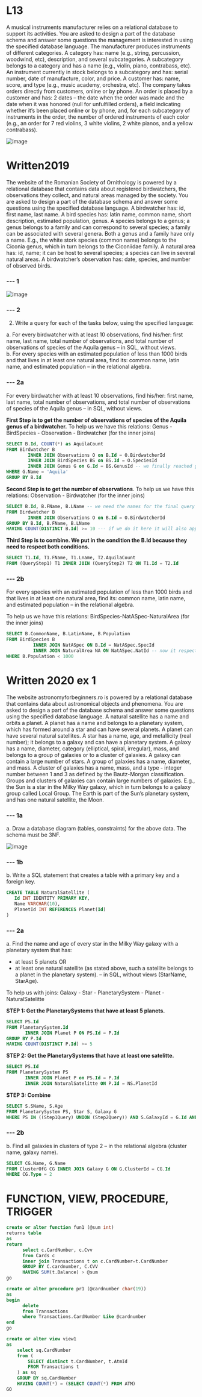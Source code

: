 # L13
A musical instruments manufacturer relies on a relational database to support its activities. You are asked to design a part of the database schema and answer some questions the management is interested in using the specified database language. The manufacturer produces instruments of different categories. A category has: name (e.g., string, percussion, woodwind, etc), description, and several subcategories. A subcategory belongs to a category and has a name (e.g., violin, piano, contrabass, etc). An instrument currently in stock belongs to a subcategory and has: serial number, date of manufacture, color, and price. A customer has: name, score, and type (e.g., music academy, orchestra, etc). The company takes orders directly from customers, online or by phone. An order is placed by a customer and has: 2 dates – the date when the order was made and the date when it was honored (null for unfulfilled orders), a field indicating whether it’s been placed online or by phone, and, for each subcategory of instruments in the order, the number of ordered instruments of each color (e.g., an order for 7 red violins, 3 white violins, 2 white pianos, and a yellow contrabass).

![image](https://user-images.githubusercontent.com/53339016/151051008-a2e270dd-ffe6-45d8-a902-6f0fc0fcf774.png)


# Written2019
The website of the Romanian Society of Ornithology is powered by a relational database that contains data about registered birdwatchers, the observations they collect, and natural areas managed by the society. You are asked to design a part of the database schema and answer some questions using the specified database language. A birdwatcher has: id, first name, last name. A bird species has: latin name, common name, short description, estimated population, genus. A species belongs to a genus; a genus belongs to a family and can correspond to several species; a family can be associated with several genera. Both a genus and a family have only a name. E.g., the white stork species (common name) belongs to the Ciconia genus, which in turn belongs to the Ciconiidae family. A natural area has: id, name; it can be host to several species; a species can live in several natural areas. A birdwatcher’s observation has: date, species, and number of observed birds.

### --- 1
![image](https://user-images.githubusercontent.com/53339016/151050654-c816d129-f23e-402d-81a0-c36ba46e8a52.png)

### --- 2
2. Write a query for each of the tasks below, using the specified language:
 
a. For every birdwatcher with at least 10 observations, find his/her: first name, last name, total number of observations, and total number of observations of species of the Aquila genus – in SQL, without views. <br>
b. For every species with an estimated population of less than 1000 birds and that lives in at least one natural area, find its: common name, latin name, and estimated population – in the relational algebra.

### --- 2a
For every birdwatcher with at least 10 observations, find his/her: first name, last name, total number of observations, and total number of observations of species of the Aquila genus – in SQL, without views.

**First Step is to get the number of observations of species of the Aquila genus of a birdwatcher.** To help us we have this relations: Genus - BirdSpecies - Observation - Birdwatcher (for the inner joins)

```sql
SELECT B.Id, COUNT(*) as AquilaCount
FROM Birdwatcher B 
        INNER JOIN Observations O on B.Id = O.BirdwatcherId 
        INNER JOIN BirdSpecies BS on BS.Id = O.SpeciesId
        INNER JOIN Genus G on G.Id = BS.GenusId -- we finally reached genus from birdwatcher
WHERE G.Name = 'Aquila'
GROUP BY B.Id
```

**Second Step is to get the number of observations**.  To help us we have this relations: Observation - Birdwatcher (for the inner joins)

```sql
SELECT B.Id, B.FName, B.LName -- we need the names for the final query
FROM Birdwatcher B 
        INNER JOIN Observations O on B.Id = O.BirdwatcherId 
GROUP BY B.Id, B.FName, B.LName
HAVING COUNT(DISTINCT B.Id) >= 10 --- if we do it here it will also apply generally since we have to inner join the ids.
```

**Third Step is to combine. We put in the condition the B.Id because they need to respect both conditions.**

```sql
SELECT T1.Id, T1.FName, T1.Lname, T2.AquilaCount
FROM (QueryStep1) T1 INNER JOIN (QueryStep2) T2 ON T1.Id = T2.Id
```

### --- 2b
For every species with an estimated population of less than 1000 birds and that lives in at least one natural area, find its: common name, latin name, and estimated population – in the relational algebra.

To help us we have this relations: BirdSpecies-NatASpec-NaturalArea (for the inner joins)

```sql
SELECT B.CommonName, B.LatinName, B.Population
FROM BirdSpecies B 
          INNER JOIN NatASpec ON B.Id = NatASpec.SpecId
          INNER JOIN NaturalArea NA ON NatASpec.NatId -- now it respects the "at least one natural area" 
WHERE B.Population < 1000
```

# Written 2020 ex 1
The website astronomyforbeginners.ro is powered by a relational database that contains data about astronomical objects and phenomena. You are asked to design a part of the database schema and answer some questions using the specified database language. A natural satellite has a name and orbits a planet. A planet has a name and belongs to a planetary system, which has formed around a star and can have several planets. A planet can have several natural satellites. A star has a name, age, and metallicity (real number); it belongs to a galaxy and can have a planetary system. A galaxy has a name, diameter, category (elliptical, spiral, irregular), mass, and belongs to a group of galaxies or to a cluster of galaxies. A galaxy can contain a large number of stars. A group of galaxies has a name, diameter, and mass. A cluster of galaxies has a name, mass, and a type - integer number between 1 and 3 as defined by the Bautz-Morgan classification. Groups and clusters of galaxies can contain large numbers of galaxies. E.g., the Sun is a star in the Milky Way galaxy, which in turn belongs to a galaxy group called Local Group. The Earth is part of the Sun’s planetary system, and has one natural satellite, the Moon. 

### --- 1a
a. Draw a database diagram (tables, constraints) for the above data. The schema must be 3NF. 

![image](https://user-images.githubusercontent.com/53339016/151050809-d434ae9c-1d59-42b0-9205-9035c8945989.png)

### --- 1b
b. Write a SQL statement that creates a table with a primary key and a foreign key.

```sql
CREATE TABLE NaturalSatellite (
   Id INT IDENTITY PRIMARY KEY,
   Name VARCHAR(10),
   PlanetId INT REFERENCES Planet(Id)
)
```

### --- 2a
a. Find the name and age of every star in the Milky Way galaxy with a planetary system that has:
* at least 5 planets OR
* at least one natural satellite (as stated above, such a satellite belongs to a planet in the planetary system).
– in SQL, without views (StarName, StarAge).

To help us with joins: Galaxy - Star - PlanetarySystem - Planet - NaturalSatelitte

**STEP 1: Get the PlanetarySystems that have at least 5 planets.**

```sql
SELECT PS.Id
FROM PlanetarySystem.Id 
       INNER JOIN Planet P ON PS.Id = P.Id
GROUP BY P.Id
HAVING COUNT(DISTINCT P.Id) >= 5
```

**STEP 2: Get the PlanetarySystems that have at least one satelitte.**

```sql
SELECT PS.Id
FROM PlanetarySystem PS
       INNER JOIN Planet P on PS.Id = P.Id
       INNER JOIN NaturalSatelitte ON P.Id = NS.PlanetId
```

**STEP 3: Combine**

```sql
SELECT S.SName, S.Age
FROM PlanetarySystem PS, Star S, Galaxy G
WHERE PS IN ((Step1Query) UNION (Step2Query)) AND S.GalaxyId = G.Id AND S.Id = PS.StarId AND G.Name='Milky Way'
```
### --- 2b
b. Find all galaxies in clusters of type 2 – in the relational algebra (cluster name, galaxy name).

```sql
SELECT CG.Name, G.Name
FROM ClusterOfG CG INNER JOIN Galaxy G ON G.ClusterId = CG.Id
WHERE CG.Type = 2
```

# FUNCTION, VIEW, PROCEDURE, TRIGGER
```sql
create or alter function fun1 (@sum int)
returns table
as
return 
	  select c.CardNumber, c.Cvv
	  from Cards c
	  inner join Transactions t on c.CardNumber=t.CardNumber 
	  GROUP BY C.cardnumber, C.CVV 
	  HAVING SUM(t.Balance) > @sum
go
```

```sql
create or alter procedure pr1 (@cardnumber char(19))
as
begin
	  delete 	
	  from Transactions
	  where Transactions.CardNumber Like @cardnumber
end
go
```

```sql
create or alter view view1 
as
	select sq.CardNumber
	from (    
		SELECT distinct t.CardNumber, t.AtmId
		FROM Transactions t
	) as sq
	GROUP BY sq.CardNumber
	HAVING COUNT(*) = (SELECT COUNT(*) FROM ATM)
GO
```

